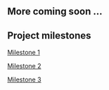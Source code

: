 ## More coming soon ...

## Project milestones
[Milestone 1](milestone1.md)

[Milestone 2](milestone2.md)

[Milestone 3](milestone3.md)
